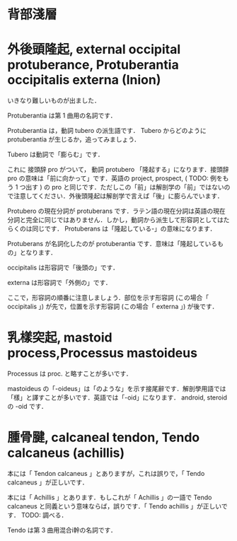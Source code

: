 背部淺層
===

# 外後頭隆起, external occipital protuberance, Protuberantia occipitalis externa (Inion)

いきなり難しいものが出ました．

Protuberantia は第 1 曲用の名詞です．

Protuberantia は，動詞 tubero の派生語です． Tubero からどのように protuberantia が生じるか，追ってみましょう．

Tubero は動詞で「膨らむ」です．

これに 接頭辞 pro がついて， 動詞 protubero 「隆起する」になります．接頭辞 pro の意味は「前に向かって」です．英語の project, prospect, ( TODO: 例をもう 1 つ出す ) の pro と同じです．ただしこの「前」は解剖学の「前」ではないので注意してください．外後頭隆起は解剖学で言えば「後」に膨らんでいます．

Protubero の現在分詞が protuberans です．ラテン語の現在分詞は英語の現在分詞と完全に同じではありません．しかし，動詞から派生して形容詞としてはたらくのは同じです． Protuberans は「隆起している-」の意味になります．

Protuberans が名詞化したのが protuberantia です．意味は「隆起しているもの」となります．

occipitalis は形容詞で「後頭の」です．

externa は形容詞で「外側の」です．

ここで，形容詞の順番に注意しましょう．部位を示す形容詞 (この場合「 occipitalis 」) が先で，位置を示す形容詞 (この場合「 externa 」) が後です．

# 乳樣突起, mastoid process,Processus mastoideus

Processus は proc. と略すことが多いです．

mastoideus の「-oideus」は「のような」を示す接尾辭です．解剖學用語では「樣」と譯すことが多いです．英語では「-oid」になります． android, steroid の -oid です．

# 腫骨腱, calcaneal tendon, Tendo calcaneus (achillis)

本には「 Tendon calcaneus 」とありますが，これは誤りで，「 Tendo calcaneus 」が正しいです．

本には「 Achillis 」とあります．もしこれが「 Achillis 」の一語で Tendo calcaneus と同義という意味ならば，誤りです．「 Tendo achillis 」が正しいです． TODO: 調べる．

Tendo は第 3 曲用混合i幹の名詞です．

